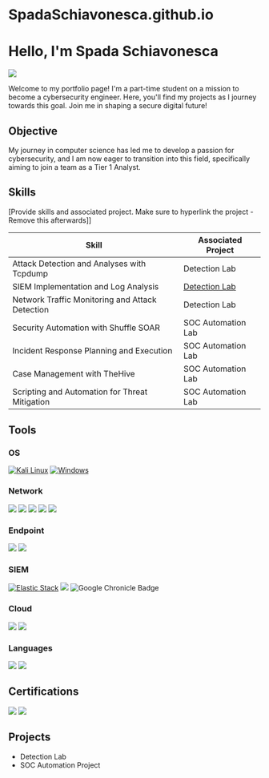 # SpadaSchiavonesca.github.io
# Hello, I'm Spada Schiavonesca
<a href="https://linkedin.com"><img src="https://img.shields.io/badge/-LinkedIn-0A66C2?&style=for-the-badge&logo=linkedin&logoColor=white" /></a>

Welcome to my portfolio page! I'm a part-time student on a mission to become a cybersecurity engineer. Here, you'll find my projects as I journey towards this goal. Join me in shaping a secure digital future!

## Objective

My journey in computer science has led me to develop a passion for cybersecurity, and I am now eager to transition into this field, specifically aiming to join a team as a Tier 1 Analyst.

## Skills
[Provide skills and associated project. Make sure to hyperlink the project - Remove this afterwards]]

| Skill                                         | Associated Project         |
|-----------------------------------------------|----------------------------|
| Attack Detection and Analyses with Tcpdump    | Detection Lab|
| SIEM Implementation and Log Analysis          | <a href="https://github.com/SpadaSchiavonesca/Elastic-SIEM-Lab/blob/1a3d3bee103081f47118506571e6b286b8e1bb92/README.md">Detection Lab</a>|
| Network Traffic Monitoring and Attack Detection | Detection Lab|
| Security Automation with Shuffle SOAR         | SOC Automation Lab|
| Incident Response Planning and Execution      | SOC Automation Lab|
| Case Management with TheHive                  | SOC Automation Lab|
| Scripting and Automation for Threat Mitigation | SOC Automation Lab|

## Tools

### OS

 [![Kali Linux](https://img.shields.io/badge/Kali_Linux-557C94?style=for-the-badge&logo=kali-linux&logoColor=white)](https://www.kali.org/)
 [![Windows](https://img.shields.io/badge/Windows-0078D6?style=for-the-badge&logo=windows&logoColor=white)](https://www.microsoft.com/en-us/windows/)


### Network
<div>
    <img src="https://img.shields.io/badge/-tcpdump-C70039?&style=for-the-badge&logo=tcpdump&logoColor=white" />
    <img src="https://img.shields.io/badge/-Wireshark-1679A7?&style=for-the-badge&logo=Wireshark&logoColor=white" />
    <img src="https://img.shields.io/badge/-Suricata-EF3B2D?&style=for-the-badge&logo=Suricata&logoColor=white" />
    <img src="https://img.shields.io/badge/-Zeek-777BB4?&style=for-the-badge&logo=Zeek&logoColor=white" />
    <img src="https://img.shields.io/badge/Metaspoloit-2596CD?style=for-the-badge&logo=metasploit&logoColor=white" />
</div>

### Endpoint
<div>
    <img src="https://img.shields.io/badge/-Microsoft_Defender_for_Endpoint-5E5E5E?&style=for-the-badge&logo=Microsoft&logoColor=white" />
    <img src="https://img.shields.io/badge/-Velociraptor-4B275F?&style=for-the-badge&logo=Velociraptor&logoColor=white" />
</div>

### SIEM

   [![Elastic Stack](https://img.shields.io/badge/-Elastic%20Stack-005571?style=for-the-badge&logo=elastic-stack)](https://www.elastic.co/elastic-stack)
    <img src="https://img.shields.io/badge/-Splunk-000000?&style=for-the-badge&logo=Splunk&logoColor=white" />
    <img src="https://img.shields.io/badge/Google_Chronicle-4285F4?style=for-the-badge&logo=google-chronicle&logoColor=white" alt="Google Chronicle Badge" />


### Cloud    
<div>
     <img src="https://img.shields.io/badge/Oracle-F80000?style=for-the-badge&logo=oracle&logoColor=white" />
     <img src="https://img.shields.io/badge/Google_Cloud-4285F4?style=for-the-badge&logo=google-cloud&logoColor=white" /> 
    </div>
    
### Languages    
<div>
     <img src="https://img.shields.io/badge/Python-4584b6?style=for-the-badge&logo=python&logoColor=ffde57" />
    <img src="https://img.shields.io/badge/SQL-Structured%20Query%20Language-orange?style=for-the-badge&logo=electron&logoColor=white" />
    </div>
    

## Certifications
<div>
<img src="https://img.shields.io/badge/-Coursera-0056D2?style=for-the-badge&logo=Coursera&logoColor=white" />
<img src="https://img.shields.io/badge/-ICS2%20CC-468145?&style=for-the-badge&logo=ICS2&logoColor=white" />
</div>

## Projects
- Detection Lab
- SOC Automation Project
